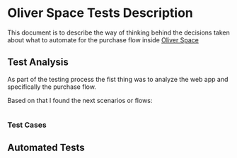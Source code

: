 # Oliver Space Tests Description

This document is to describe the way of thinking behind the decisions taken about what to automate for the purchase flow inside  [Oliver Space](https://oliver.space)

## Test Analysis
As part of the testing process the fist thing was to analyze the web app and specifically the purchase flow.

Based on that I found the next scenarios or flows:
```

```

### Test Cases

## Automated Tests